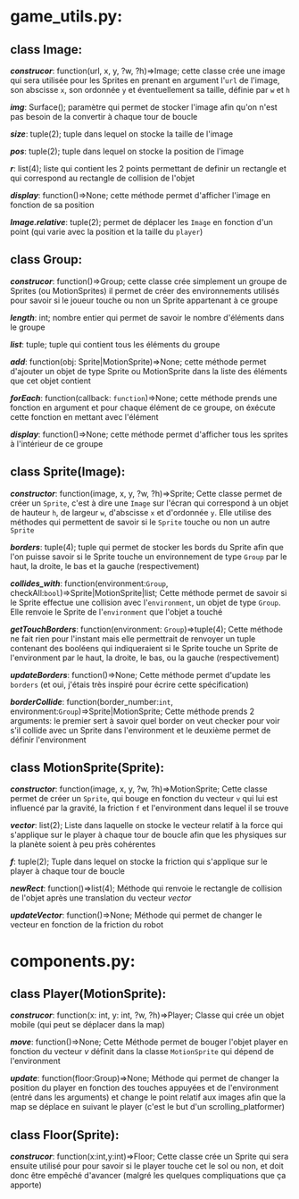 # game_utils.py:

## class Image:
  
  **_construcor_**: function(url, x, y, ?w, ?h)=>Image;
    cette classe crée une image qui sera utilisée pour les Sprites en prenant en argument l'`url` de l'image, son abscisse `x`, son ordonnée `y` et éventuellement sa taille, définie par `w` et `h`

  **_img_**: Surface();
    paramètre qui permet de stocker l'image afin qu'on n'est pas besoin de la convertir à chaque tour de boucle
  
  **_size_**: tuple(2);
    tuple dans lequel on stocke la taille de l'image

  **_pos_**: tuple(2);
    tuple dans lequel on stocke la position de l'image
  
  **_r_**: list(4); 
    liste qui contient les 2 points permettant de definir un rectangle et qui correspond au rectangle de collision de l'objet

  **_display_**: function()=>None;
    cette méthode permet d'afficher l'image en fonction de sa position
  
  **_Image.relative_**: tuple(2);
    permet de déplacer les `Image` en fonction d'un point (qui varie avec la position et la taille du `player`)

## class Group:
  
  **_construcor_**: function()=>Group;
    cette classe crée simplement un groupe de Sprites (ou MotionSprites) il permet de créer des environnements utilisés pour savoir si le joueur touche ou non un Sprite appartenant à ce groupe

  **_length_**: int;
    nombre entier qui permet de savoir le nombre d'éléments dans le groupe 

  **_list_**: tuple;
    tuple qui contient tous les éléments du groupe 

  **_add_**: function(obj: Sprite|MotionSprite)=>None;
    cette méthode permet d'ajouter un objet de type Sprite ou  MotionSprite dans la liste des éléments que cet objet contient
  
  **_forEach_**: function(callback: `function`)=>None;
    cette méthode prends une fonction en argument et pour chaque élément de ce groupe, on éxécute cette fonction en mettant avec l'élément

  **_display_**: function()=>None;
    cette méthode permet d'afficher tous les sprites à l'intérieur de ce groupe

## class Sprite(Image): 

  **_constructor_**: function(image, x, y, ?w, ?h)=>Sprite; 
    Cette classe permet de créer un `Sprite`, c'est à dire une `Image` sur l'écran qui correspond à un objet de hauteur `h`, de largeur `w`, d'abscisse `x` et d'ordonnée `y`. Elle utilise des méthodes qui permettent de savoir si le `Sprite` touche ou non un autre `Sprite`
  
  **_borders_**: tuple(4);
    tuple qui permet de stocker les bords du Sprite afin que l'on puisse savoir si le Sprite touche un environnement de type `Group` par le haut, la droite, le bas et la gauche (respectivement)
  
  **_collides_with_**: function(environment:`Group`, checkAll:`bool`)=>Sprite|MotionSprite|list;
    Cette méthode permet de savoir si le Sprite effectue une collision avec l'`environment`, un objet de type `Group`. Elle renvoie le Sprite de l'`environment` que l'objet a touché
  
  **_getTouchBorders_**: function(environment: `Group`)=>tuple(4);
    Cette méthode ne fait rien pour l'instant mais elle permettrait de renvoyer un tuple contenant des booléens qui indiqueraient si le Sprite touche un Sprite de l'environment par le haut, la droite, le bas, ou la gauche (respectivement)

  **_updateBorders_**: function()=>None;
    Cette méthode permet d'update les `borders` (et oui, j'étais très inspiré pour écrire cette spécification)
  
  **_borderCollide_**: function(border_number:`int`, environment:`Group`)=>Sprite|MotionSprite;
    Cette méthode prends 2 arguments: le premier sert à savoir quel border on veut checker pour voir s'il collide avec un Sprite dans l'environment et le deuxième permet de définir l'environment

## class MotionSprite(Sprite): 

  **_constructor_**: function(image, x, y, ?w, ?h)=>MotionSprite; 
    Cette classe permet de créer un `Sprite`,  qui bouge en fonction du vecteur `v` qui lui est influencé par la gravité, la friction `f` et l'environment dans lequel il se trouve
  
  **_vector_**: list(2);
    Liste dans laquelle on stocke le vecteur relatif à la force qui s'applique sur le player à chaque tour de boucle afin que les physiques sur la planète soient à peu près cohérentes
  
  **_f_**: tuple(2);
    Tuple dans lequel on stocke la friction qui s'applique sur le player à chaque tour de boucle
  
  **_newRect_**: function()=>list(4);
    Méthode qui renvoie le rectangle de collision de l'objet après une translation du vecteur _vector_

  **_updateVector_**: function()=>None;
    Méthode qui permet de changer le vecteur en fonction de la friction du robot


# components.py:

## class Player(MotionSprite):
  
  **_construcor_**: function(x: int, y: int, ?w, ?h)=>Player;
    Classe qui crée un objet mobile (qui peut se déplacer dans la map)

  **_move_**: function()=>None;
    Cette Méthode permet de bouger l'objet player en fonction du vecteur _v_ définit dans la classe `MotionSprite` qui dépend de l'environment

  **_update_**: function(floor:Group)=>None;
    Méthode qui permet de changer la position du player en fonction des touches appuyées et de l'environment (entré dans les arguments) et change le point relatif aux images afin que la map se déplace en suivant le player (c'est le but d'un scrolling_platformer)

## class Floor(Sprite):
  **_construcor_**: function(x:int,y:int)=>Floor;
    Cette classe crée un Sprite qui sera ensuite utilisé pour pour savoir si le player touche cet le sol ou non, et doit donc être empêché d'avancer (malgré les quelques compliquations que ça apporte) 